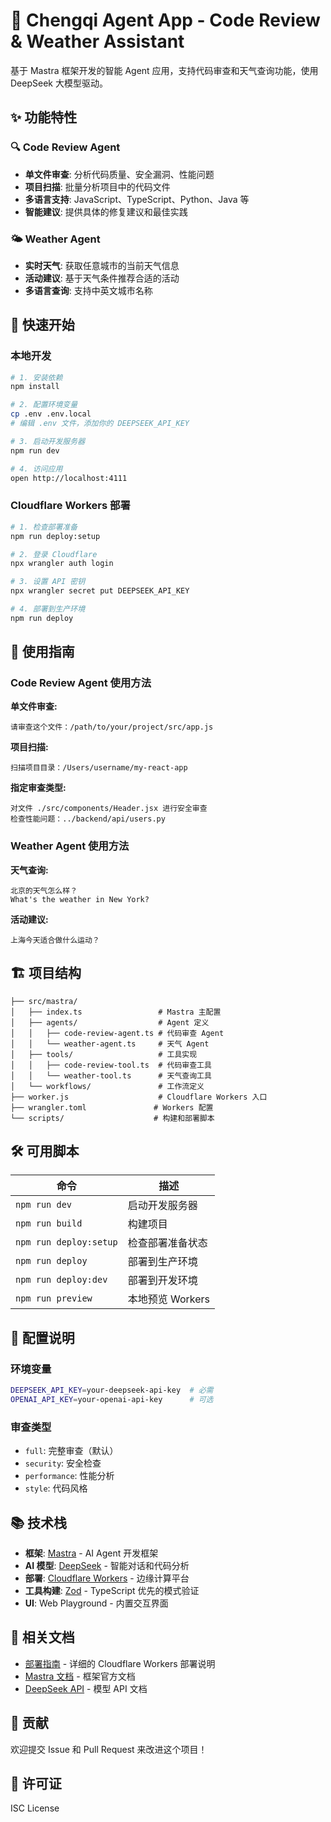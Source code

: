 # 🤖 Chengqi Agent App - Code Review & Weather Assistant

基于 Mastra 框架开发的智能 Agent 应用，支持代码审查和天气查询功能，使用 DeepSeek 大模型驱动。

## ✨ 功能特性

### 🔍 Code Review Agent
- **单文件审查**: 分析代码质量、安全漏洞、性能问题
- **项目扫描**: 批量分析项目中的代码文件
- **多语言支持**: JavaScript、TypeScript、Python、Java 等
- **智能建议**: 提供具体的修复建议和最佳实践

### 🌤️ Weather Agent
- **实时天气**: 获取任意城市的当前天气信息
- **活动建议**: 基于天气条件推荐合适的活动
- **多语言查询**: 支持中英文城市名称

## 🚀 快速开始

### 本地开发
```bash
# 1. 安装依赖
npm install

# 2. 配置环境变量
cp .env .env.local
# 编辑 .env 文件，添加你的 DEEPSEEK_API_KEY

# 3. 启动开发服务器
npm run dev

# 4. 访问应用
open http://localhost:4111
```

### Cloudflare Workers 部署

```bash
# 1. 检查部署准备
npm run deploy:setup

# 2. 登录 Cloudflare
npx wrangler auth login

# 3. 设置 API 密钥
npx wrangler secret put DEEPSEEK_API_KEY

# 4. 部署到生产环境
npm run deploy
```

## 📖 使用指南

### Code Review Agent 使用方法

**单文件审查:**
```
请审查这个文件：/path/to/your/project/src/app.js
```

**项目扫描:**
```
扫描项目目录：/Users/username/my-react-app
```

**指定审查类型:**
```
对文件 ./src/components/Header.jsx 进行安全审查
检查性能问题：../backend/api/users.py
```

### Weather Agent 使用方法

**天气查询:**
```
北京的天气怎么样？
What's the weather in New York?
```

**活动建议:**
```
上海今天适合做什么运动？
```

## 🏗️ 项目结构

```
├── src/mastra/
│   ├── index.ts                 # Mastra 主配置
│   ├── agents/                  # Agent 定义
│   │   ├── code-review-agent.ts # 代码审查 Agent
│   │   └── weather-agent.ts     # 天气 Agent
│   ├── tools/                   # 工具实现
│   │   ├── code-review-tool.ts  # 代码审查工具
│   │   └── weather-tool.ts      # 天气查询工具
│   └── workflows/               # 工作流定义
├── worker.js                    # Cloudflare Workers 入口
├── wrangler.toml               # Workers 配置
└── scripts/                    # 构建和部署脚本
```

## 🛠️ 可用脚本

| 命令 | 描述 |
|------|------|
| `npm run dev` | 启动开发服务器 |
| `npm run build` | 构建项目 |
| `npm run deploy:setup` | 检查部署准备状态 |
| `npm run deploy` | 部署到生产环境 |
| `npm run deploy:dev` | 部署到开发环境 |
| `npm run preview` | 本地预览 Workers |

## 🔧 配置说明

### 环境变量
```bash
DEEPSEEK_API_KEY=your-deepseek-api-key  # 必需
OPENAI_API_KEY=your-openai-api-key      # 可选
```

### 审查类型
- `full`: 完整审查（默认）
- `security`: 安全检查
- `performance`: 性能分析
- `style`: 代码风格

## 📚 技术栈

- **框架**: [Mastra](https://mastra.ai/) - AI Agent 开发框架
- **AI 模型**: [DeepSeek](https://www.deepseek.com/) - 智能对话和代码分析
- **部署**: [Cloudflare Workers](https://workers.cloudflare.com/) - 边缘计算平台
- **工具构建**: [Zod](https://zod.dev/) - TypeScript 优先的模式验证
- **UI**: Web Playground - 内置交互界面

## 📄 相关文档

- [部署指南](./DEPLOYMENT.md) - 详细的 Cloudflare Workers 部署说明
- [Mastra 文档](https://docs.mastra.ai/) - 框架官方文档
- [DeepSeek API](https://platform.deepseek.com/api-docs/) - 模型 API 文档

## 🤝 贡献

欢迎提交 Issue 和 Pull Request 来改进这个项目！

## 📄 许可证

ISC License